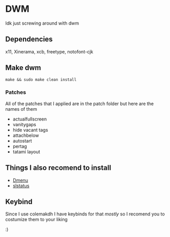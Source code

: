 # DWM

Idk just screwing around with dwm

## Dependencies 

x11, Xinerama, xcb, freetype, notofont-cjk

## Make dwm

`make && sudo make clean install`

### Patches

All of the patches that I applied are in the patch folder but here are the names of them 

- actualfullscreen
- vanitygaps
- hide vacant tags
- attachbelow
- autostart
- pertag
- tatami layout

## Things I also recomend to install

- [Dmenu](https://tools.suckless.org/dmenu/)
- [slstatus](https://github.com/KEROJAM/slstatus)

## Keybind

Since I use colemakdh I have keybinds for that *mostly* so I recomend you to costumize them to your liking

:)
